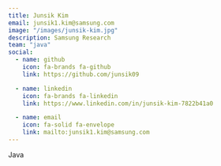 ```yaml
---
title: Junsik Kim
email: junsik1.kim@samsung.com
image: "/images/junsik-kim.jpg"
description: Samsung Research
team: "java"
social:
  - name: github
    icon: fa-brands fa-github
    link: https://github.com/junsik09

  - name: linkedin
    icon: fa-brands fa-linkedin
    link: https://www.linkedin.com/in/junsik-kim-7822b41a0

  - name: email
    icon: fa-solid fa-envelope
    link: mailto:junsik1.kim@samsung.com
---
```


Java
